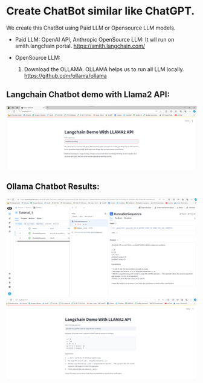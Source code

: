 # Create ChatBot similar like ChatGPT.
We create this ChatBot using Paid LLM or Opensource LLM models.

- Paid LLM: OpenAI API, Anthropic
OpenSource LLM: It wll run on smith.langchain portal. https://smith.langchain.com/

- OpenSource LLM:
    1) Download the OLLAMA. OLLAMA helps us to run all LLM locally.  
https://github.com/ollama/ollama


## Langchain Chatbot demo with Llama2 API:
![alt text](api-result-poem-1.png)

## Ollama Chatbot Results:
![alt text](ollama-result-2.png) ![alt text](ollama-result-1.png)